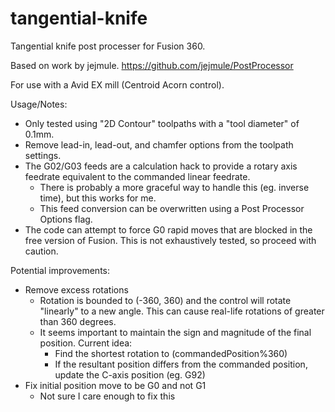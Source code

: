 # tangential-knife

Tangential knife post processer for Fusion 360.

Based on work by jejmule. https://github.com/jejmule/PostProcessor

For use with a Avid EX mill (Centroid Acorn control).

Usage/Notes:

* Only tested using "2D Contour" toolpaths with a "tool diameter" of 0.1mm.
* Remove lead-in, lead-out, and chamfer options from the toolpath settings.
* The G02/G03 feeds are a calculation hack to provide a rotary axis feedrate equivalent to the commanded linear feedrate.
    * There is probably a more graceful way to handle this (eg. inverse time), but this works for me.
    * This feed conversion can be overwritten using a Post Processor Options flag.
* The code can attempt to force G0 rapid moves that are blocked in the free version of Fusion. This is not exhaustively tested, so proceed with caution.

Potential improvements:
* Remove excess rotations
    * Rotation is bounded to (-360, 360) and the control will rotate "linearly" to a new angle. This can cause real-life rotations of greater than 360 degrees.
    * It seems important to maintain the sign and magnitude of the final position. Current idea:
        * Find the shortest rotation to (commandedPosition%360)
        * If the resultant position differs from the commanded position, update the C-axis position (eg. G92)
* Fix initial position move to be G0 and not G1
    * Not sure I care enough to fix this